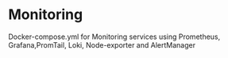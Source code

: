 # Monitoring
Docker-compose.yml for Monitoring services using Prometheus, Grafana,PromTail, Loki, Node-exporter and AlertManager
